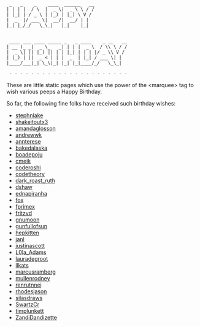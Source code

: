 
     _   _    _    ____  ______   __
    | | | |  / \  |  _ \|  _ \ \ / /
    | |_| | / _ \ | |_) | |_) \ V /
    |  _  |/ ___ \|  __/|  __/ | |
    |_| |_/_/   \_\_|   |_|    |_|


     ____ ___ ____ _____ _   _ ____    _ __   __
    | __ )_ _|  _ \_   _| | | |  _ \  / \\ \ / /
    |  _ \| || |_) || | | |_| | | | |/ _ \\ V /
    | |_) | ||  _ < | | |  _  | |_| / ___ \| |
    |____/___|_| \_\|_| |_| |_|____/_/   \_\_|

     - - - - - - - - - - - - - - - - - - - - - -

These are little static pages which use the power of the &lt;marquee&gt;
tag to wish various peeps a Happy Birthday.

So far, the following fine folks have received such birthday wishes:

* [stephnlake](http://happy-birthday.brianshumate.com/stephnlake/)
* [shakeitoutx3](http://happy-birthday.brianshumate.com/shakeitoutx3/)
* [amandaglosson](http://happy-birthday.brianshumate.com/amandaglosson)
* [andrewwk](http://happy-birthday.brianshumate.com/andrewwk/)
* [annterese](http://happy-birthday.brianshumate.com/annterese/)
* [bakedalaska](http://happy-birthday.brianshumate.com/bakedalaska/)
* [boadepoju](http://happy-birthday.brianshumate.com/boadepoju/)
* [cmeik](http://happy-birthday.brianshumate.com/cmeik/)
* [coderoshi](http://happy-birthday.brianshumate.com/coderoshi/)
* [codetheory](http://happy-birthday.brianshumate.com/codetheory/)
* [dark_roast_ruth](http://happy-birthday.brianshumate.com/dark_roast_ruth/)
* [dshaw](http://happy-birthday.brianshumate.com/dshaw/)
* [ednapiranha](http://happy-birthday.brianshumate.com/ednapiranha/)
* [fox](http://happy-birthday.brianshumate.com/fox/)
* [fprimex](http://happy-birthday.brianshumate.com/fprimex/)
* [fritzvd](http://happy-birthday.brianshumate.com/fritzvd/)
* [gnumoon](http://happy-birthday.brianshumate.com/gnumoon/)
* [gunfullofsun](http://happy-birthday.brianshumate.com/gunfullofsun/)
* [hepkitten](http://happy-birthday.brianshumate.com/hepkitten/)
* [janl](http://happy-birthday.brianshumate.com/janl/)
* [justinascott](http://happy-birthday.brianshumate.com/justinascott/)
* [L0la_Adams](http://happy-birthday.brianshumate.com/L0la_Adams/)
* [lauradegroot](http://happy-birthday.brianshumate.com/lauradegroot/)
* [llkats](http://happy-birthday.brianshumate.com/llkats/)
* [marcusramberg](http://happy-birthday.brianshumate.com/marcusramberg/)
* [mullenrodney](http://happy-birthday.brianshumate.com/mullenrodney/)
* [renrutnnej](http://happy-birthday.brianshumate.com/renrutnnej/)
* [rhodesjason](http://happy-birthday.brianshumate.com/rhodesjason/)
* [silasdraws](http://happy-birthday.brianshumate.com/silasdraws/)
* [SwartzCr](http://happy-birthday.brianshumate.com/SwartzCr/)
* [timplunkett](http://happy-birthday.brianshumate.com/timplunkett/)
* [ZandiDandizette](http://happy-birthday.brianshumate.com/zandidandizette/)
